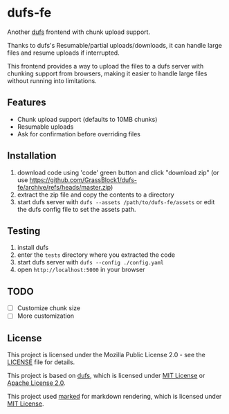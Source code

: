 # dufs-fe
Another [dufs](https://github.com/sigoden/dufs) frontend with chunk upload support.

Thanks to dufs's Resumable/partial uploads/downloads, it can handle large files and resume uploads if interrupted.

This frontend provides a way to upload the files to a dufs server with chunking support from browsers, making it easier to handle large files without running into limitations.

## Features
- Chunk upload support (defaults to 10MB chunks)
- Resumable uploads
- Ask for confirmation before overriding files

## Installation
1. download code using 'code' green button and click "download zip" (or use https://github.com/GrassBlock1/dufs-fe/archive/refs/heads/master.zip)
2. extract the zip file and copy the contents to a directory
3. start dufs server with `dufs --assets /path/to/dufs-fe/assets` or edit the dufs config file to set the assets path.

## Testing
1. install dufs
2. enter the `tests` directory where you extracted the code
3. start dufs server with `dufs --config ./config.yaml`
4. open `http://localhost:5000` in your browser

## TODO
- [ ] Customize chunk size
- [ ] More customization

## License
This project is licensed under the Mozilla Public License 2.0 - see the [LICENSE](LICENSE) file for details.

This project is based on [dufs](https://github.com/sigoden/dufs), which is licensed under [MIT License](https://raw.githubusercontent.com/sigoden/dufs/refs/heads/main/LICENSE-MIT) or [Apache License 2.0](https://raw.githubusercontent.com/sigoden/dufs/refs/heads/main/LICENSE-APACHE).

This project used [marked](https://marked.js.org) for markdown rendering, which is licensed under [MIT License](https://github.com/markedjs/marked/blob/master/LICENSE.md).

